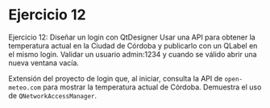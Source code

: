 # Ejercicio 12

Ejercicio 12:
Diseñar un login con QtDesigner
Usar una API para obtener la temperatura actual en la Ciudad de Córdoba y publicarlo con un QLabel en el mismo login.
Validar un usuario admin:1234 y cuando se válido abrir una nueva ventana vacía.

Extensión del proyecto de login que, al iniciar, consulta la API de `open-meteo.com` para mostrar la temperatura actual de Córdoba. Demuestra el uso de `QNetworkAccessManager`.
